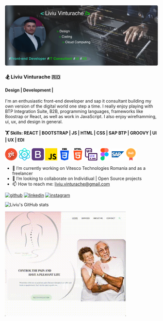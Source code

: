 ![cover](https://github.com/vteliviu/vteliviu/blob/main/cover.jpg)

### 🏂 Liviu Vinturache 🇷🇴

#### Design | Development | 

I'm an enthusiastic front-end developer and sap it consultant building my own version of the digital world one step a time. 
I really enjoy playing with BTP Integration Suite, B2B, programming languages, frameworks like Boostrap or React, as well as work in JavaScript.
I also enjoy wireframming, ui, ux, and design in general.

#### 🏋️  Skills: REACT | BOOTSTRAP | JS | HTML | CSS | SAP BTP | GROOVY | UI | UX | EDI

[<img src='https://github.com/vteliviu/vteliviu/blob/main/icons/git.png' alt='git' height='40' width ='40'>]()
[<img src='https://github.com/vteliviu/vteliviu/blob/main/icons/react.png' alt='react' height='40' width ='40'>]()
[<img src='https://github.com/vteliviu/vteliviu/blob/main/icons/bootstrap.png' alt='bootstrap' height='40' width ='40'>]()
[<img src='https://github.com/vteliviu/vteliviu/blob/main/icons/js.png' alt='js' height='40' width ='40'>]()
[<img src='https://github.com/vteliviu/vteliviu/blob/main/icons/css-3.png' alt='css' height='40' width ='40'>]()
[<img src='https://github.com/vteliviu/vteliviu/blob/main/icons/html-5.png' alt='html' height='40' width ='40'>]()
[<img src='https://github.com/vteliviu/vteliviu/blob/main/icons/ui-ux.png' alt='ui-ux' height='40' width ='40'>]()
[<img src='https://github.com/vteliviu/vteliviu/blob/main/icons/figma.png' alt='figma' height='40' width ='40'>]()
[<img src='https://github.com/vteliviu/vteliviu/blob/main/icons/sap.png' alt='sap' height='40' width ='40'>]()
[<img src='https://github.com/vteliviu/vteliviu/blob/main/icons/b2b.png' alt='b2b' height='40' width ='40'>]()

- 🔭 I’m currently working on Vitesco Technologies Romania and as a freelancer
- 👯 I’m looking to collaborate on Individiual | Open Source projects
- 📫 How to reach me: liviu.vinturache@gmail.com

[<img src='https://cdn.jsdelivr.net/npm/simple-icons@3.0.1/icons/github.svg' alt='github' height='40'>](https://github.com/vteliviu)  [<img src='https://cdn.jsdelivr.net/npm/simple-icons@3.0.1/icons/linkedin.svg' alt='linkedin' height='40'>](https://www.linkedin.com/in/liviu-vinturache/)  [<img src='https://cdn.jsdelivr.net/npm/simple-icons@3.0.1/icons/instagram.svg' alt='instagram' height='40'>](https://www.instagram.com/liviu18vte/)  

![Liviu's GitHub stats](https://github-readme-stats.vercel.app/api?username=vteliviu&theme=algolia_icons=true)

![cover](https://github.com/vteliviu/vteliviu/blob/main/design.gif)

